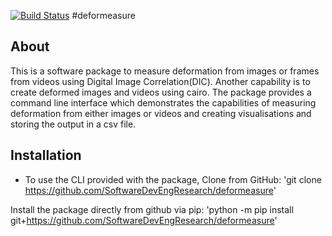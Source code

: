 [![Build Status](https://app.travis-ci.com/SatyamBhawsinghka/deformeasure.svg?branch=main)](https://app.travis-ci.com/SatyamBhawsinghka/deformeasure)
#deformeasure

## About
This is a software package to measure deformation from images or frames from videos using Digital Image Correlation(DIC). 
Another capability is to create deformed images and videos using cairo. 
The package provides a command line interface which demonstrates the capabilities of measuring deformation from either images or videos and creating visualisations and storing the output in a csv file.

## Installation

- To use the CLI provided with the package, Clone from GitHub:
 'git clone https://github.com/SoftwareDevEngResearch/deformeasure'



Install the package directly from github via pip:
'python -m pip install git+https://github.com/SoftwareDevEngResearch/deformeasure'
